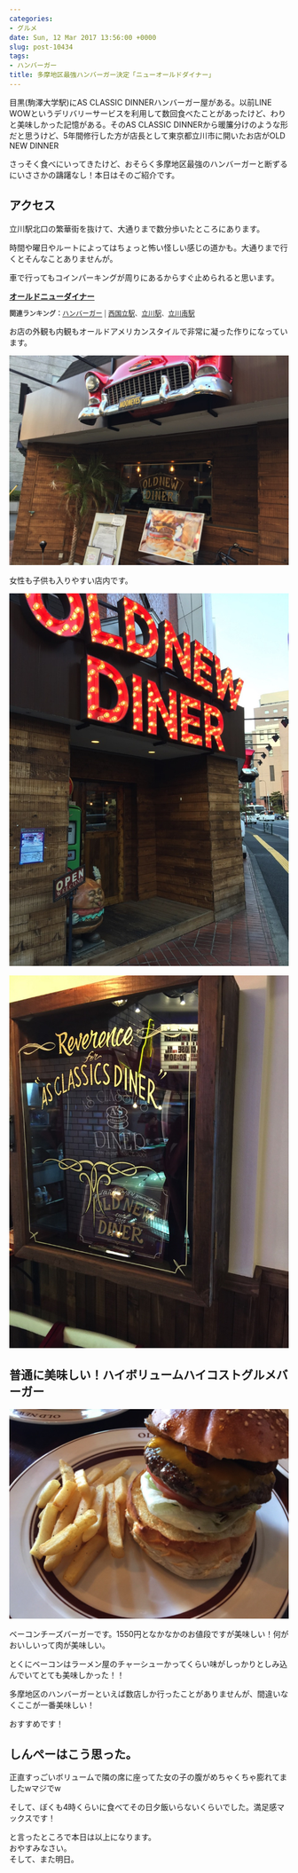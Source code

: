 ```yaml
---
categories:
- グルメ
date: Sun, 12 Mar 2017 13:56:00 +0000
slug: post-10434
tags:
- ハンバーガー
title: 多摩地区最強ハンバーガー決定「ニューオールドダイナー」
---
```


目黒(駒澤大学駅)にAS CLASSIC DINNERハンバーガー屋がある。以前LINE WOWというデリバリーサービスを利用して数回食べたことがあったけど、わりと美味しかった記憶がある。そのAS CLASSIC DINNERから暖簾分けのような形だと思うけど、5年間修行した方が店長として東京都立川市に開いたお店がOLD NEW DINNER

さっそく食べにいってきたけど、おそらく多摩地区最強のハンバーガーと断ずるにいささかの躊躇なし！本日はそのご紹介です。<!--more--><h2>アクセス</h2>

立川駅北口の繁華街を抜けて、大通りまで数分歩いたところにあります。

時間や曜日やルートによってはちょっと怖い怪しい感じの道かも。大通りまで行くとそんなことありませんが。

車で行ってもコインパーキングが周りにあるからすぐ止められると思います。

<div><strong><a href="https://tabelog.com/tokyo/A1329/A132901/13196856/" target="_blank">オールドニューダイナー</a></strong>
<script src="https://tabelog.com/badge/google_badge?escape=false&rcd=13196856" type="text/javascript" charset="utf-8"></script>
</div>
<p style="color:#444444; font-size:12px;">
<strong>関連ランキング：</strong><a href="https://tabelog.com/rstLst/hamburger/">ハンバーガー</a> | <a href="https://tabelog.com/tokyo/A1329/A132901/R7410/rstLst/">西国立駅</a>、<a href="https://tabelog.com/tokyo/A1329/A132901/R5960/rstLst/">立川駅</a>、<a href="https://tabelog.com/tokyo/A1329/A132901/R5964/rstLst/">立川南駅</a></p>

お店の外観も内観もオールドアメリカンスタイルで非常に凝った作りになっています。

![](images/IIMG_6320.jpg)

女性も子供も入りやすい店内です。

![](images/IIMG_6324.jpg)


![](images/IIMG_6323.jpg)


<h2>普通に美味しい！ハイボリュームハイコストグルメバーガー</h2>

![](images/IIMG_6321.jpg)

ベーコンチーズバーガーです。1550円となかなかのお値段ですが美味しい！何がおいしいって肉が美味しい。

とくにベーコンはラーメン屋のチャーシューかってくらい味がしっかりとしみ込んでいてとても美味しかった！！

多摩地区のハンバーガーといえば数店しか行ったことがありませんが、間違いなくここが一番美味しい！

おすすめです！

<h2>しんぺーはこう思った。</h2>

正直すっごいボリュームで隣の席に座ってた女の子の腹がめちゃくちゃ膨れてましたwマジでw

そして、ぼくも4時くらいに食べてその日夕飯いらないくらいでした。満足感マックスです！

と言ったところで本日は以上になります。<br>
おやすみなさい。<br>
そして、また明日。